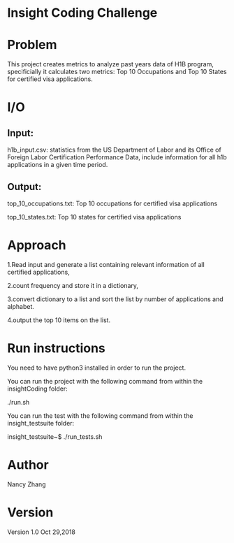 # Insight Coding Challenge
# Problem
This project creates metrics to analyze past years data of H1B program, specificially it calculates two metrics: Top 10 Occupations and Top 10 States for certified visa applications.

# I/O
## Input:

h1b_input.csv: statistics from the US Department of Labor and its Office of Foreign Labor Certification Performance Data, include information for all h1b applications in a given time period. 

## Output:

top_10_occupations.txt: Top 10 occupations for certified visa applications

top_10_states.txt: Top 10 states for certified visa applications

# Approach
1.Read input and generate a list containing relevant information of all certified applications,

2.count frequency and store it in a dictionary,

3.convert dictionary to a list and sort the list by number of applications and alphabet.

4.output the top 10 items on the list.

# Run instructions
You need to have python3 installed in order to run the project.

You can run the project with the following command from within the insightCoding folder:

./run.sh 

You can run the test with the following command from within the insight_testsuite folder:

insight_testsuite~$ ./run_tests.sh 

# Author
Nancy Zhang

# Version
Version 1.0 Oct 29,2018



